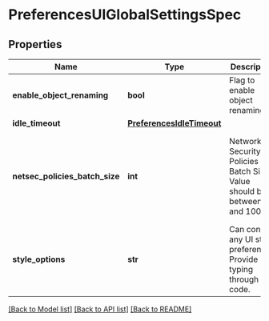 # PreferencesUIGlobalSettingsSpec

## Properties
Name | Type | Description | Notes
------------ | ------------- | ------------- | -------------
**enable_object_renaming** | **bool** | Flag to enable object renaming. | [optional] 
**idle_timeout** | [**PreferencesIdleTimeout**](PreferencesIdleTimeout.md) |  | [optional] 
**netsec_policies_batch_size** | **int** | Network Security Policies Batch Size. Value should be between 1 and 1000. | [optional]  if omitted the server will use the default value of 8
**style_options** | **str** | Can contain any UI style preferences. Provide typing through UI code. | [optional] 

[[Back to Model list]](../README.md#documentation-for-models) [[Back to API list]](../README.md#documentation-for-api-endpoints) [[Back to README]](../README.md)


